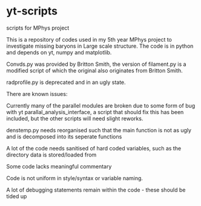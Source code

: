 # yt-scripts
scripts for MPhys project

This is a repository of codes used in my 5th year MPhys project to investigate missing baryons in Large scale structure.
The code is in python and depends on yt, numpy and matplotlib.

Convds.py was provided by Britton Smith, the version of filament.py is a modified script of which the original also originates from Britton Smith.

radprofile.py is deprecated and in an ugly state.

There are known issues:

  Currently many of the parallel modules are broken due to some form of bug with yt parallal_analysis_interface,
  a script that should fix this has been included, but the other scripts will need slight reworks.
  
  denstemp.py needs reorganised such that the main function is not as ugly and is decomposed into its seperate functions
  
  A lot of the code needs sanitised of hard coded variables, such as the directory data is stored/loaded from
  
  Some code lacks meaningful commentary
  
  Code is not uniform in style/syntax or variable naming.

  A lot of debugging statements remain within the code - these should be tided up
